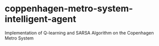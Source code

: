 # coppenhagen-metro-system-intelligent-agent
Implementation of Q-learning and SARSA Algorithm on the Copenhagen Metro System
